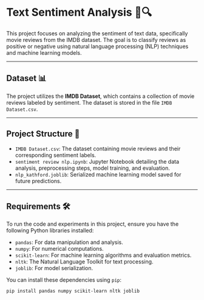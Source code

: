 # Text Sentiment Analysis 📝🔍

This project focuses on analyzing the sentiment of text data, specifically movie reviews from the IMDB dataset. The goal is to classify reviews as positive or negative using natural language processing (NLP) techniques and machine learning models.

---

## Dataset 📊

The project utilizes the **IMDB Dataset**, which contains a collection of movie reviews labeled by sentiment. The dataset is stored in the file `IMDB Dataset.csv`.

---

## Project Structure 📂

- `IMDB Dataset.csv`: The dataset containing movie reviews and their corresponding sentiment labels.
- `sentiment review nlp.ipynb`: Jupyter Notebook detailing the data analysis, preprocessing steps, model training, and evaluation.
- `nlp_kathford.joblib`: Serialized machine learning model saved for future predictions.

---

## Requirements 🛠️

To run the code and experiments in this project, ensure you have the following Python libraries installed:

- `pandas`: For data manipulation and analysis.
- `numpy`: For numerical computations.
- `scikit-learn`: For machine learning algorithms and evaluation metrics.
- `nltk`: The Natural Language Toolkit for text processing.
- `joblib`: For model serialization.

You can install these dependencies using `pip`:

```bash
pip install pandas numpy scikit-learn nltk joblib
